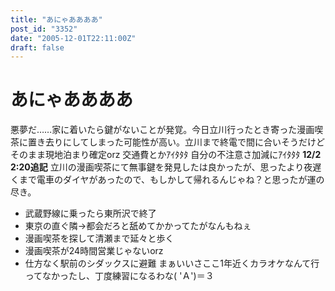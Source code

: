 ```yaml
---
title: "あにゃああああ"
post_id: "3352"
date: "2005-12-01T22:11:00Z"
draft: false
---
```


# あにゃああああ

悪夢だ……家に着いたら鍵がないことが発覚。今日立川行ったとき寄った漫画喫茶に置き去りにしてしまった可能性が高い。立川まで終電で間に合いそうだけどそのまま現地泊まり確定orz 交通費とかｱｲﾀﾀﾀ 自分の不注意さ加減にｱｲﾀﾀﾀ  **12/2 2:20追記** 立川の漫画喫茶にて無事鍵を発見したは良かったが、思ったより夜遅くまで電車のダイヤがあったので、もしかして帰れるんじゃね？と思ったが運の尽き。 

  * 武蔵野線に乗ったら東所沢で終了
  * 東京の直ぐ隣→都会だろと舐めてかかってたがなんもねぇ
  * 漫画喫茶を探して清瀬まで延々と歩く
  * 漫画喫茶が24時間営業じゃないorz
  * 仕方なく駅前のシダックスに避難
まぁいいさここ1年近くカラオケなんて行ってなかったし、丁度練習になるわな( 'Ａ')＝３
